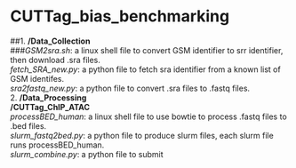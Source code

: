 # CUTTag_bias_benchmarking<br />
##1. **/Data_Collection<br />**
   ###*GSM2sra.sh*: a linux shell file to convert GSM identifier to srr identifier, then download .sra files.<br />
   *fetch_SRA_new.py*: a python file to fetch sra identifier from a known list of GSM identifes.<br />
   *sra2fastq_new.py*: a python file to convert .sra files to .fastq files.<br />
2. **/Data_Processing<br />**
   **/CUTTag_ChIP_ATAC<br />**
   *processBED_human*: a linux shell file to use bowtie to process .fastq files to .bed files.<br />
   *slurm_fastq2bed.py*: a python file to produce slurm files, each slurm file runs processBED_human.<br />
   *slurm_combine.py*: a python file to submit 
